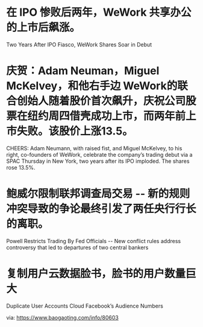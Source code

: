 [#]: subject: "华尔街日报简讯-2021-10-22"
[#]: via: "https://www.baogaoting.com/info/80603"
[#]: author: "https://www.baogaoting.com/info/80603"
[#]: collector: "guevaraya"
[#]: translator: "guevaraya "
[#]: reviewer: " "
[#]: publisher: " "
[#]: url: " "

# 在 IPO 惨败后两年，WeWork 共享办公的上市后飙涨。
Two Years After IPO Fiasco, WeWork Shares Soar in Debut
# 庆贺：Adam Neuman，Miguel McKelvey，和他右手边 WeWork的联合创始人随着股价首次飙升，庆祝公司股票在纽约周四借壳成功上市，而两年前上市失败。该股价上涨13.5。
CHEERS: Adam Neumann, with raised fist, and Miguel McKelvey, to his right, co-founders of WeWork, celebrate the company’s trading debut via a SPAC Thursday in New York, two years after its IPO imploded. The shares rose 13.5%. 
# 鲍威尔限制联邦调查局交易 -- 新的规则冲突导致的争论最终引发了两任央行行长的离职。
Powell Restricts Trading By Fed Officials -- New conflict rules address controversy that led to departures of two central bankers
# 复制用户云数据脸书，脸书的用户数量巨大
Duplicate User Accounts Cloud Facebook’s Audience Numbers



via: https://www.baogaoting.com/info/80603
